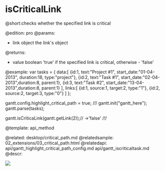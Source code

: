 isCriticalLink
=============
@short:checks whether the specified link is critical
	
@edition: pro
@params:
- link	object	the link's object


@returns:
- value	boolean	'true' if the specified link is critical, otherwise - 'false'

@example:
var tasks = {
	data:[
    	{id:1, text:"Project #1", start_date:"01-04-2013", duration:18, type:"project"},
        {id:2, text:"Task #1", start_date:"02-04-2013",duration:8, parent:1},
        {id:3, text:"Task #2", start_date:"13-04-2013",duration:8, parent:1}
    ],
    links:[
        {id:1, source:1, target:2, type:"1"},
        {id:2, source:2, target:3, type:"0"}
    ]
};

gantt.config.highlight_critical_path = true; /*!*/
gantt.init("gantt_here");
gantt.parse(tasks);

gantt.isCriticaLink(gantt.getLink(2));// ->'false' /*!*/

@template:	api_method


@related:
	desktop/critical_path.md
@relatedsample:
	02_extensions/03_critical_path.html
@relatedapi:
	api/gantt_highlight_critical_path_config.md
	api/gantt_iscriticaltask.md
@descr:


<img src="api/iscritical_path.png"/>